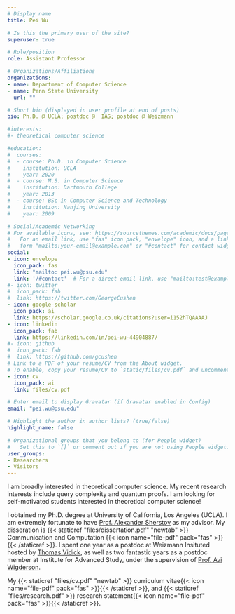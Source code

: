 ```yaml
---
# Display name
title: Pei Wu

# Is this the primary user of the site?
superuser: true

# Role/position
role: Assistant Professor 

# Organizations/Affiliations
organizations:
- name: Department of Computer Science 
- name: Penn State University 
  url: ""

# Short bio (displayed in user profile at end of posts)
bio: Ph.D. @ UCLA; postdoc @  IAS; postdoc @ Weizmann

#interests:
#- theoretical computer science

#education:
#  courses:
#  - course: Ph.D. in Computer Science
#    institution: UCLA
#    year: 2020
#  - course: M.S. in Computer Science 
#    institution: Dartmouth College
#    year: 2013
#  - course: BSc in Computer Science and Technology
#    institution: Nanjing University
#    year: 2009

# Social/Academic Networking
# For available icons, see: https://sourcethemes.com/academic/docs/page-builder/#icons
#   For an email link, use "fas" icon pack, "envelope" icon, and a link in the
#   form "mailto:your-email@example.com" or "#contact" for contact widget.
social:
- icon: envelope
  icon_pack: fas
  link: "mailto: pei.wu@psu.edu"
  link: '/#contact'  # For a direct email link, use "mailto:test@example.org".
#- icon: twitter
#  icon_pack: fab
#  link: https://twitter.com/GeorgeCushen
- icon: google-scholar
  icon_pack: ai
  link: https://scholar.google.co.uk/citations?user=i152hTQAAAAJ
- icon: linkedin
  icon_pack: fab
  link: https://linkedin.com/in/pei-wu-44904887/
#- icon: github
#  icon_pack: fab
#  link: https://github.com/gcushen
# Link to a PDF of your resume/CV from the About widget.
# To enable, copy your resume/CV to `static/files/cv.pdf` and uncomment the lines below.
- icon: cv
  icon_pack: ai
  link: files/cv.pdf

# Enter email to display Gravatar (if Gravatar enabled in Config)
email: "pei.wu@psu.edu"

# Highlight the author in author lists? (true/false)
highlight_name: false

# Organizational groups that you belong to (for People widget)
#   Set this to `[]` or comment out if you are not using People widget.
user_groups:
- Researchers
- Visitors
---
```

I am broadly interested in theoretical computer science. My recent research interests include query complexity and quantum proofs. 
I am looking for self-motivated students interested in theoretical computer science!  

I obtained my Ph.D. degree at University of California, Los Angeles (UCLA). I am extremely fortunate to have [Prof. Alexander Sherstov](http://web.cs.ucla.edu/~sherstov/) as my advisor. My disseration is {{< staticref "files/dissertation.pdf" "newtab" >}} Communication and Computation {{< icon name="file-pdf" pack="fas" >}}{{< /staticref >}}. I spent one year as a postdoc at Weizmann Insituted hosted by [Thomas Vidick](https://www.weizmann.ac.il/math/vidick/home),  as well as two fantastic years as a postdoc member at Institute for Advanced Study, under the supervision of [Prof. Avi Wigderson](https://www.math.ias.edu/avi/home).  

My {{< staticref "files/cv.pdf" "newtab" >}} curriculum vitae{{< icon name="file-pdf" pack="fas" >}}{{< /staticref >}}, 
and {{< staticref "files/research.pdf"  >}} research statement{{< icon name="file-pdf" pack="fas" >}}{{< /staticref >}}.


